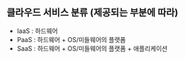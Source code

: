 <!-- 그림으로 배우는 네트워크 원리 / gene 저-->

## 클라우드 서비스 분류 (제공되는 부분에 따라)
* IaaS : 하드웨어
* PaaS : 하드웨어 + OS/미들웨어의 플랫폼
* SaaS : 하드웨어 + OS/미들웨어의 플랫폼 + 애플리케이션

